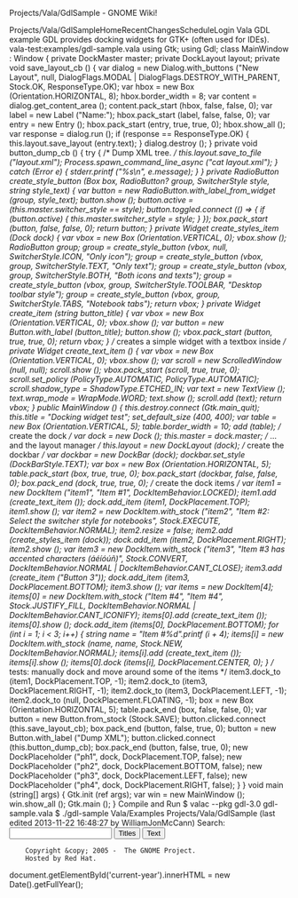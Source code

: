 Projects/Vala/GdlSample - GNOME Wiki!
<!--
var search_hint = "Search";
//-->
Projects/Vala/GdlSampleHomeRecentChangesScheduleLogin
Vala GDL example
GDL provides docking widgets for GTK+ (often used for IDEs). vala-test:examples/gdl-sample.vala using Gtk;
using Gdl;
class MainWindow : Window {
    private DockMaster master;
    private DockLayout layout;
    private void save_layout_cb () {
        var dialog = new Dialog.with_buttons ("New Layout", null,
                                              DialogFlags.MODAL |
                                              DialogFlags.DESTROY_WITH_PARENT,
                                              Stock.OK, ResponseType.OK);
        var hbox = new Box (Orientation.HORIZONTAL, 8);
        hbox.border_width = 8;
        var content = dialog.get_content_area ();
        content.pack_start (hbox, false, false, 0);
        var label = new Label ("Name:");
        hbox.pack_start (label, false, false, 0);
        var entry = new Entry ();
        hbox.pack_start (entry, true, true, 0);
        hbox.show_all ();
        var response = dialog.run ();
        if (response == ResponseType.OK) {
            this.layout.save_layout (entry.text);
        }
        dialog.destroy ();
    }
    private void button_dump_cb () {
        try {
            /* Dump XML tree. */
            this.layout.save_to_file ("layout.xml");
            Process.spawn_command_line_async ("cat layout.xml");
        } catch (Error e) {
            stderr.printf ("%s\n", e.message);
        }
    }
    private RadioButton create_style_button (Box box,
                                             RadioButton? group,
                                             SwitcherStyle style,
                                             string style_text)
    {
        var button = new RadioButton.with_label_from_widget (group, style_text);
        button.show ();
        button.active = (this.master.switcher_style == style);
        button.toggled.connect (() => {
            if (button.active) {
                this.master.switcher_style = style;
            }
        });
        box.pack_start (button, false, false, 0);
        return button;
    }
    private Widget create_styles_item (Dock dock) {
        var vbox = new Box (Orientation.VERTICAL, 0);
        vbox.show ();
        RadioButton group;
        group = create_style_button (vbox, null, SwitcherStyle.ICON,
                                     "Only icon");
        group = create_style_button (vbox, group, SwitcherStyle.TEXT,
                                     "Only text");
        group = create_style_button (vbox, group, SwitcherStyle.BOTH,
                                     "Both icons and texts");
        group = create_style_button (vbox, group, SwitcherStyle.TOOLBAR,
                                     "Desktop toolbar style");
        group = create_style_button (vbox, group, SwitcherStyle.TABS,
                                     "Notebook tabs");
        return vbox;
    }
    private Widget create_item (string button_title) {
        var vbox = new Box (Orientation.VERTICAL, 0);
        vbox.show ();
        var button = new Button.with_label (button_title);
        button.show ();
        vbox.pack_start (button, true, true, 0);
        return vbox;
    }
    /* creates a simple widget with a textbox inside */
    private Widget create_text_item () {
        var vbox = new Box (Orientation.VERTICAL, 0);
        vbox.show ();
        var scroll = new ScrolledWindow (null, null);
        scroll.show ();
        vbox.pack_start (scroll, true, true, 0);
        scroll.set_policy (PolicyType.AUTOMATIC, PolicyType.AUTOMATIC);
        scroll.shadow_type = ShadowType.ETCHED_IN;
        var text = new TextView ();
        text.wrap_mode = WrapMode.WORD;
        text.show ();
        scroll.add (text);
        return vbox;
    }
    public MainWindow () {
        this.destroy.connect (Gtk.main_quit);
        this.title = "Docking widget test";
        set_default_size (400, 400);
        var table = new Box (Orientation.VERTICAL, 5);
        table.border_width = 10;
        add (table);
        /* create the dock */
        var dock = new Dock ();
        this.master = dock.master;
        /* ... and the layout manager */
        this.layout = new DockLayout (dock);
        /* create the dockbar */
        var dockbar = new DockBar (dock);
        dockbar.set_style (DockBarStyle.TEXT);
        var box = new Box (Orientation.HORIZONTAL, 5);
        table.pack_start (box, true, true, 0);
        box.pack_start (dockbar, false, false, 0);
        box.pack_end (dock, true, true, 0);
        /* create the dock items */
        var item1 = new DockItem ("item1", "Item #1", DockItemBehavior.LOCKED);
        item1.add (create_text_item ());
        dock.add_item (item1, DockPlacement.TOP);
        item1.show ();
        var item2 = new DockItem.with_stock ("item2",
                         "Item #2: Select the switcher style for notebooks",
                         Stock.EXECUTE, DockItemBehavior.NORMAL);
        item2.resize = false;
        item2.add (create_styles_item (dock));
        dock.add_item (item2, DockPlacement.RIGHT);
        item2.show ();
        var item3 = new DockItem.with_stock ("item3",
                         "Item #3 has accented characters (áéíóúñ)",
                         Stock.CONVERT,
                         DockItemBehavior.NORMAL | DockItemBehavior.CANT_CLOSE);
        item3.add (create_item ("Button 3"));
        dock.add_item (item3, DockPlacement.BOTTOM);
        item3.show ();
        var items = new DockItem[4];
        items[0] = new DockItem.with_stock ("Item #4", "Item #4",
                                            Stock.JUSTIFY_FILL,
                                            DockItemBehavior.NORMAL |
                                            DockItemBehavior.CANT_ICONIFY);
        items[0].add (create_text_item ());
        items[0].show ();
        dock.add_item (items[0], DockPlacement.BOTTOM);
        for (int i = 1; i < 3; i++) {
            string name = "Item #%d".printf (i + 4);
            items[i] = new DockItem.with_stock (name, name, Stock.NEW,
                                                DockItemBehavior.NORMAL);
            items[i].add (create_text_item ());
            items[i].show ();
            items[0].dock (items[i], DockPlacement.CENTER, 0);
        }
        /* tests: manually dock and move around some of the items */
        item3.dock_to (item1, DockPlacement.TOP, -1);
        item2.dock_to (item3, DockPlacement.RIGHT, -1);
        item2.dock_to (item3, DockPlacement.LEFT, -1);
        item2.dock_to (null, DockPlacement.FLOATING, -1);
        box = new Box (Orientation.HORIZONTAL, 5);
        table.pack_end (box, false, false, 0);
        var button = new Button.from_stock (Stock.SAVE);
        button.clicked.connect (this.save_layout_cb);
        box.pack_end (button, false, true, 0);
        button = new Button.with_label ("Dump XML");
        button.clicked.connect (this.button_dump_cb);
        box.pack_end (button, false, true, 0);
        new DockPlaceholder ("ph1", dock, DockPlacement.TOP, false);
        new DockPlaceholder ("ph2", dock, DockPlacement.BOTTOM, false);
        new DockPlaceholder ("ph3", dock, DockPlacement.LEFT, false);
        new DockPlaceholder ("ph4", dock, DockPlacement.RIGHT, false);
    }
}
void main (string[] args) {
    Gtk.init (ref args);
    var win = new MainWindow ();
    win.show_all ();
    Gtk.main ();
}
Compile and Run
$ valac --pkg gdl-3.0 gdl-sample.vala
$ ./gdl-sample  Vala/Examples Projects/Vala/GdlSample  (last edited 2013-11-22 16:48:27 by WilliamJonMcCann)
Search:
<input id="searchinput" type="text" name="value" value="" size="20"
    onfocus="searchFocus(this)" onblur="searchBlur(this)"
    onkeyup="searchChange(this)" onchange="searchChange(this)" alt="Search">
<input id="titlesearch" name="titlesearch" type="submit"
    value="Titles" alt="Search Titles">
<input id="fullsearch" name="fullsearch" type="submit"
    value="Text" alt="Search Full Text">
<!--// Initialize search form
var f = document.getElementById('searchform');
f.getElementsByTagName('label')[0].style.display = 'none';
var e = document.getElementById('searchinput');
searchChange(e);
searchBlur(e);
//-->
        Copyright &copy; 2005 -  The GNOME Project.
        Hosted by Red Hat.
  document.getElementById('current-year').innerHTML = new Date().getFullYear();

